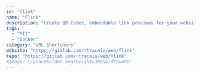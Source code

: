 ```yaml
---
id: "flink"
name: "Flink"
description: "Create QR Codes, embeddable link previews for your website and crawls/scrapes metadata."
tags:
  - "MIT"
  - "Docker"
category: "URL Shorteners"
website: "https://gitlab.com/rtraceio/web/flink"
repo: "https://gitlab.com/rtraceio/web/flink"
#image: "/placeholder.svg?height=300&width=400"
---
```


